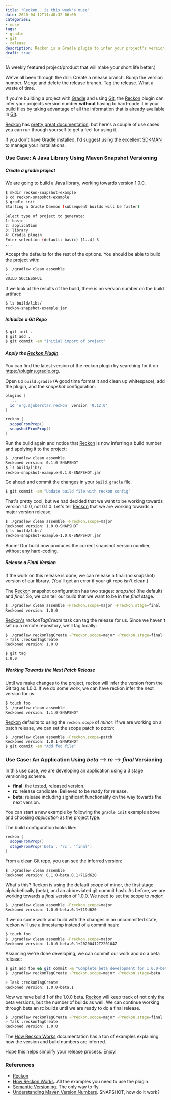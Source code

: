 ```yaml
---
title: "Reckon...is this week's muse"
date: 2020-04-12T11:48:32-06:00
categories:
- muse
tags:
- gradle
- git
- release
description: Reckon is a Gradle plugin to infer your project's version number without the ridiculousness of hard-coding it in build files.
draft: true
---
```


(A weekly featured project/product that will make your short life better.)

We've all been through the drill: Create a release branch. Bump the version number. Merge and delete the release
branch. Tag the release. What a waste of time. <!--more-->

If you're building a project with [Gradle][gradle] and using [Git][git], the [Reckon][reckon] plugin can infer your
projects version number __without__ having to hard-code it in your build files by taking advantage of all the
information that is already available in [Git][git].

[Reckon][reckon] has [pretty great documentation][reckon-doc], but here's a couple of use cases you can run through
yourself to get a feel for using it.

If you don't have [Gradle][gradle] installed, I'd suggest using the excellent [SDKMAN][sdkman] to manage your
installations.

### Use Case: A Java Library Using Maven Snapshot Versioning

##### Create a gradle project

We are going to build a Java library, working towards version 1.0.0.

```sh
$ mkdir reckon-snapshot-example
$ cd reckon-snapshot-example
$ gradle init
Starting a Gradle Daemon (subsequent builds will be faster)

Select type of project to generate:
1: basic
2: application
3: library
4: Gradle plugin
Enter selection (default: basic) [1..4] 3
...
```

Accept the defaults for the rest of the options. You should be able to build the project with:

```bash
$ ./gradlew clean assemble
...
BUILD SUCCESSFUL
```
If we look at the results of the build, there is no version number on the build artifact:

```bash
$ ls build/libs/
reckon-snapshot-example.jar
```

##### Initialize a Git Repo

```bash
$ git init .
$ git add .
$ git commit -am "Initial import of project"
```

##### Apply the [Reckon Plugin][reckon]

You can find the latest version of the reckon plugin by searching for it on https://plugins.gradle.org.

Open up `build.gradle` (A good time format it and clean up whitespace), add the plugin, and the _snapshot_
configuration:

```groovy
plugins {
  ...
  id 'org.ajoberstar.reckon' version '0.12.0'
}

reckon {
  scopeFromProp()
  snapshotFromProp()
}
````
Run the build again and notice that [Reckon][reckon] is now inferring a build number and applying it to the project:

```bash
$ ./gradlew clean assemble
Reckoned version: 0.1.0-SNAPSHOT
$ ls build/libs/
reckon-snapshot-example-0.1.0-SNAPSHOT.jar
```

Go ahead and commit the changes in your `build.gradle` file.

```bash
$ git commit -am "Update build file with reckon config"
```

That's pretty cool, but we had decided that we want to be working towards version 1.0.0, not 0.1.0. Let's tell
[Reckon][reckon] that we are working towards a major version release:

```bash
$ ./gradlew clean assemble -Preckon.scope=major
Reckoned version: 1.0.0-SNAPSHOT
$ ls build/libs/
reckon-snapshot-example-1.0.0-SNAPSHOT.jar
```

Boom! Our build now produces the correct snapshot version number, without any hard-coding.

##### Release a Final Version

If the work on this release is done, we can release a final (no snapshot) version of our library. (You'll get an error if
your git repo isn't clean.)

The [Reckon][reckon] snapshot configuration has two stages: _snapshot_ (the default) and _final_. So, we can tell our
build that we want to be in the _final_ stage.

```bash
$ ./gradlew clean assemble -Preckon.scope=major -Preckon.stage=final
Reckoned version: 1.0.0
```

[Reckon's][reckon] _reckonTagCreate_ task can tag the release for us. Since we haven't set up a remote repository, we'll tag locally:

```bash
$ ./gradlew reckonTagCreate -Preckon.scope=major -Preckon.stage=final 
> Task :reckonTagCreate
Reckoned version: 1.0.0

$ git tag
1.0.0
```
##### Working Towards the Next Patch Release

Until we make changes to the project, reckon will infer the version from the Git tag as 1.0.0. If we do some work, we
can have reckon infer the next version for us.

```bash
$ touch foo
$ ./gradlew clean assemble
Reckoned version: 1.1.0-SNAPSHOT
```

[Reckon][reckon] defaults to using the `reckon.scope` of _minor_. If we are working on a patch release, we can set the
scope patch to _patch_:

```bash
$ ./gradlew clean assemble -Preckon.scope=patch
Reckoned version: 1.0.1-SNAPSHOT
$ git commit -am "Add foo file"
```


### Use Case: An Application Using _beta_ --> _rc_ --> _final_ Versioning

In this use case, we are developing an application using a 3 stage versioning scheme.

- __final__: the tested, released version.
- __rc__: release candidate. Believed to be ready for release.
- __beta__: release including significant functionality on the way towards the next version.

You can start a new example by following the `gradle init` example above and choosing _application_ as the project
type.

The build configuration looks like:

```groovy
reckon {
  scopeFromProp()
  stageFromProp('beta', 'rc', 'final')
}
```
From a clean [Git][git] repo, you can see the inferred version:

```bash
$ ./gradlew clean assemble
Reckoned version: 0.1.0-beta.0.1+719d620
```

What's this? Reckon is using the default _scope_ of minor, the first stage alphabetically (beta), and an abbreviated git
commit hash. As before, we are working towards a _final_ version of 1.0.0. We need to set the scope to _major_:

```bash
$ ./gradlew clean assemble -Preckon.scope=major
Reckoned version: 1.0.0-beta.0.1+719d620
```

If we do some work and build with the changes in an uncommitted state, [reckon][reckon] will use a timestamp instead of a
commit hash:

```bash
$ touch foo
$ ./gradlew clean assemble -Preckon.scope=major
Reckoned version: 1.0.0-beta.0.1+20200412T220104Z
```

Assuming we're done developing, we can commit our work and do a beta release:

```bash
$ git add foo && git commit -m "Complete beta development for 1.0.0-beta"
$ ./gradlew reckonTagCreate -Preckon.scope=major -Preckon.stage=beta

> Task :reckonTagCreate
Reckoned version: 1.0.0-beta.1
```

Now we have build 1 of the 1.0.0 beta. [Reckon][reckon] will keep track of not only the beta versions, but the number of
builds as well. We can continue working through beta an rc builds until we are ready to do a final release.

```bash
$ ./gradlew reckonTagCreate -Preckon.scope=major -Preckon.stage=final
> Task :reckonTagCreate
Reckoned version: 1.0.0
```

The [How Reckon Works][reckon-doc] documentation has a ton of examples explaining how the version and build numbers are
inferred.

Hope this helps simplify your release process. Enjoy!

### References

- [Reckon][reckon]
- [How Reckon Works][reckon-doc]. All the examples you need to use the plugin.
- [Semantic Versioning][semver]. The only way to fly.
- [Understanding Maven Version Numbers][maven-version-numbers]. SNAPSHOT, how do it work?


<!-- ref links -->
[git]: https://git-scm.com/ "Git SCM"
[gradle]: https://gradle.org/ "Gradle Build Tool"
[reckon-doc]: https://github.com/ajoberstar/reckon/blob/master/docs/index.md "How Reckon Works"
[reckon]: https://github.com/ajoberstar/reckon "Reckon GitHub Page"
[sdkman]: https://sdkman.io/ "SDKMAN"

[semver]: https://semver.org/ "Semantic Versioning 2.0"

[maven-version-numbers]: https://docs.oracle.com/middleware/1212/core/MAVEN/maven_version.htm#MAVEN8855
